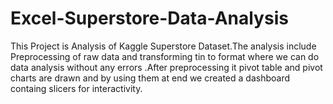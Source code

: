 # Excel-Superstore-Data-Analysis
This Project is Analysis of Kaggle Superstore Dataset.The analysis include Preprocessing of raw data and transforming tin to format where we can do data analysis without any errors .After preprocessing it pivot table and pivot charts are drawn and by using them at end we created a dashboard containg slicers for interactivity.
